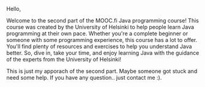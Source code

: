 Hello,

Welcome to the second part of the MOOC.fi Java programming course! This course was created by the University of Helsinki to help people learn Java programming at their own pace. Whether you're a complete beginner or someone with some programming experience, this course has a lot to offer. You'll find plenty of resources and exercises to help you understand Java better. So, dive in, take your time, and enjoy learning Java with the guidance of the experts from the University of Helsinki!

This is just my apporach of the second part. Maybe someone got stuck and need some help. If you 
have any question.. just contact me :).
